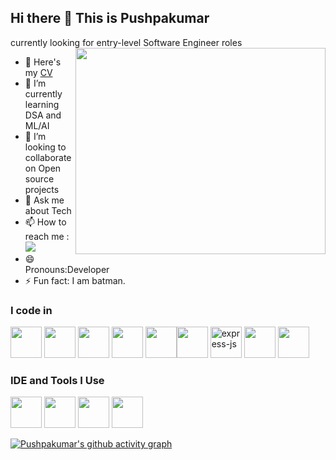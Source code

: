## Hi there 👋 This is Pushpakumar   
  
currently looking for entry-level Software Engineer roles     
<img align="right" width="400" height="330" src="https://user-images.githubusercontent.com/74038190/212750155-3ceddfbd-19d3-40a3-87af-8d329c8323c4.gif">
- 🔭 Here's my [CV](https://drive.google.com/file/d/1cW7vtgJdY_9fNn8pDaOA-Zc-YmnLCjbz/view?usp=sharing)                                                 
- 🌱 I’m currently learning DSA and ML/AI
- 👯 I’m looking to collaborate on Open source projects
- 💬 Ask me about Tech
- 📫 How to reach me :
   <br /> [<img src=" https://img.shields.io/badge/linktree-39E09B?style=for-the-badge&logo=linktree&logoColor=white "/> ](https://linktr.ee/pushpakumar02/)
- 😄 Pronouns:Developer
- ⚡ Fun fact: I am batman.

### I code in
<img height="50" width="50" src="https://img.icons8.com/color/48/000000/python.png" /> <img height="50" width="50" src="https://img.icons8.com/color/48/000000/html-5.png" /> <img height="50" width="50" src="https://img.icons8.com/color/48/000000/css3.png" /> <img height="50" width="50" src="https://img.icons8.com/color/48/000000/javascript.png"/> <img height="50" width="50" src="https://img.icons8.com/color/48/000000/bootstrap.png" /><img height="50" width="50" src="https://img.icons8.com/color/48/000000/mongodb.png"/> <img width="50" height="50" src="https://img.icons8.com/color/48/express-js.png" alt="express-js"/>
<img height="50" width="50" src="https://img.icons8.com/color/48/000000/react-native.png"/>  <img height="50" width="50" src="https://img.icons8.com/color/48/000000/nodejs.png"/> 

### IDE and Tools I Use
<img height="50" width="50" src="https://img.icons8.com/color/48/000000/visual-studio-code-2019.png"/> <img height="50" width="50" src="https://img.icons8.com/color/48/000000/pycharm.png"/> <img height="50" width="50" src="https://img.icons8.com/color/50/000000/git.png"/> <img height="50" width="50" src="https://img.icons8.com/color/48/000000/figma--v1.png"/> 



[![Pushpakumar's github activity graph](https://github-readme-activity-graph.vercel.app/graph?username=pushpakumar02&bg_color=000000&color=fdf7fc&line=138626&point=ffffff&area=true&hide_border=true)](https://github.com/ashutosh00710/github-readme-activity-graph)
